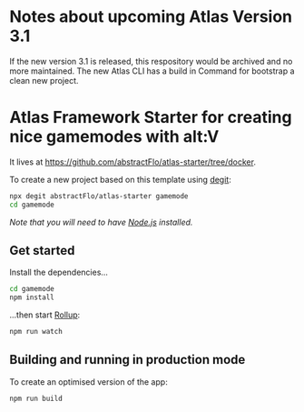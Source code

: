 # Notes about upcoming Atlas Version 3.1
If the new version 3.1 is released, this respository would be archived and no more maintained. The new Atlas CLI has a build in Command for bootstrap a clean new project.

# Atlas Framework Starter for creating nice gamemodes with alt:V

It lives at https://github.com/abstractFlo/atlas-starter/tree/docker.

To create a new project based on this template using [degit](https://github.com/Rich-Harris/degit):

```bash
npx degit abstractFlo/atlas-starter gamemode
cd gamemode
```

*Note that you will need to have [Node.js](https://nodejs.org) installed.*

## Get started

Install the dependencies...

```bash
cd gamemode
npm install
```

...then start [Rollup](https://rollupjs.org):

```bash
npm run watch
```

## Building and running in production mode

To create an optimised version of the app:

```bash
npm run build
```
